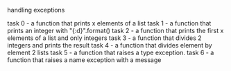 handling exceptions

task 0 -  a function that prints x elements of a list
task 1 - a function that prints an integer with "{:d}".format()
task 2 - a function that prints the first x elements of a list and only integers
task 3 -  a function that divides 2 integers and prints the result
task 4 - a function that divides element by element 2 lists
task 5 -  a function that raises a type exception.
task 6 -  a function that raises a name exception with a message
